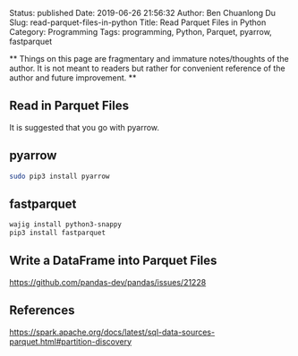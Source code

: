 Status: published
Date: 2019-06-26 21:56:32
Author: Ben Chuanlong Du
Slug: read-parquet-files-in-python
Title: Read Parquet Files in Python
Category: Programming
Tags: programming, Python, Parquet, pyarrow, fastparquet

**
Things on this page are
fragmentary and immature notes/thoughts of the author.
It is not meant to readers
but rather for convenient reference of the author and future improvement.
**

## Read in Parquet Files

It is suggested that you go with pyarrow.

## pyarrow

```bash
sudo pip3 install pyarrow
```

## fastparquet

```bash
wajig install python3-snappy
pip3 install fastparquet 
```

## Write a DataFrame into Parquet Files

https://github.com/pandas-dev/pandas/issues/21228

## References 

https://spark.apache.org/docs/latest/sql-data-sources-parquet.html#partition-discovery
